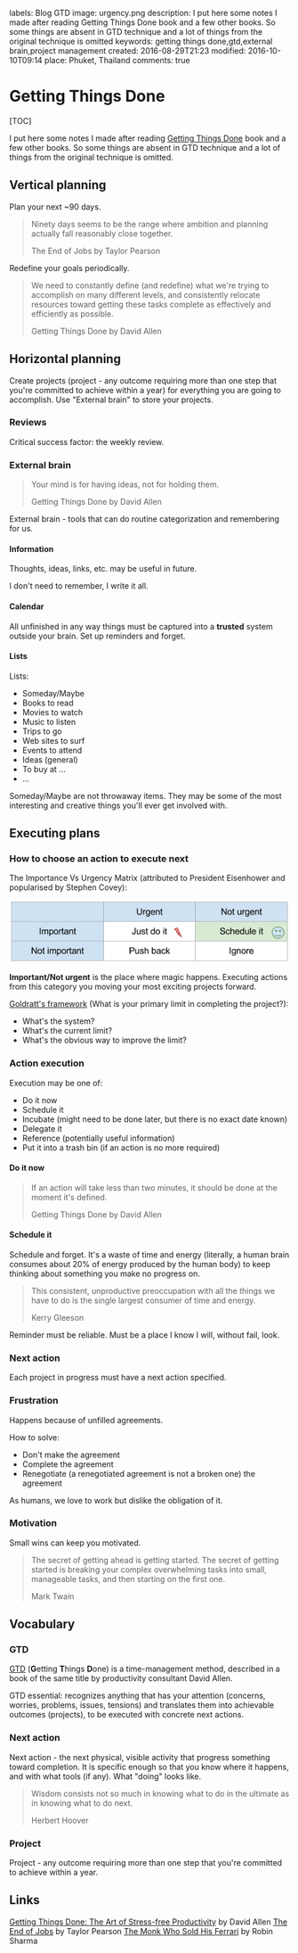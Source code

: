 labels: Blog
  		GTD
image: urgency.png
description: I put here some notes I made after reading Getting Things Done book and a few other books. So some things are absent in GTD technique and a lot of things from the original technique is omitted
keywords: getting things done,gtd,external brain,project management
created: 2016-08-29T21:23
modified: 2016-10-10T09:14
place: Phuket, Thailand
comments: true

# Getting Things Done

[TOC]

I put here some notes I made after reading [Getting Things Done](#gtd) book and a few other books. So some things are absent in GTD technique and a lot of things from the original technique is omitted.

## Vertical planning

Plan your next ~90 days.

> Ninety days seems to be the range where ambition and planning actually fall reasonably close together.
> 
> The End of Jobs by Taylor Pearson

Redefine your goals periodically.

> We need to constantly define (and redefine) what we're trying to accomplish on many different levels, and consistently relocate resources toward getting these tasks complete as effectively and efficiently as possible.
>
> Getting Things Done by David Allen

## Horizontal planning

Create projects (project - any outcome requiring more than one step that you're committed to achieve within a year) for everything you are going to accomplish. Use "External brain" to store your projects.

### Reviews

Critical success factor: the weekly review.

### External brain

> Your mind is for having ideas, not for holding them.
>
> Getting Things Done by David Allen

External brain - tools that can do routine categorization and remembering for us.

#### Information

Thoughts, ideas, links, etc. may be useful in future.

I don't need to remember, I write it all.

#### Calendar

All unfinished in any way things must be captured into a **trusted** system outside your brain.
Set up reminders and forget.

#### Lists

Lists:
- Someday/Maybe
- Books to read
- Movies to watch
- Music to listen
- Trips to go
- Web sites to surf
- Events to attend
- Ideas (general)
- To buy at ...
- ...

Someday/Maybe are not throwaway items. They may be some of the most interesting and creative things you'll ever get involved with.

## Executing plans

### How to choose an action to execute next

The Importance Vs Urgency Matrix (attributed to President Eisenhower and popularised by Stephen Covey):

![The Importance Vs Urgency Matrix](urgency.png)

**Important/Not urgent** is the place where magic happens. Executing actions from this category you moving your most exciting projects forward.

[Goldratt's framework](https://en.wikipedia.org/wiki/Theory_of_constraints) (What is your primary limit in completing the project?):

- What's the system?
- What's the current limit?
- What's the obvious way to improve the limit?

### Action execution

Execution may be one of:

- Do it now
- Schedule it
- Incubate (might need to be done later, but there is no exact date known)
- Delegate it
- Reference (potentially useful information)
- Put it into a trash bin (if an action is no more required)

#### Do it now

> If an action will take less than two minutes, it should be done at the moment it's defined.
>
> Getting Things Done by David Allen

#### Schedule it

Schedule and forget. It's a waste of time and energy (literally, a human brain consumes about 20% of energy produced by the human body) to keep thinking about something you make no progress on.

> This consistent, unproductive preoccupation with all the things we have to do is the single largest consumer of time and energy.
>
> Kerry Gleeson

Reminder must be reliable. Must be a place I know I will, without fail, look.

### Next action

Each project in progress must have a next action specified.

### Frustration

Happens because of unfilled agreements.

How to solve:

- Don't make the agreement
- Complete the agreement
- Renegotiate (a renegotiated agreement is not a broken one) the agreement

As humans, we love to work but dislike the obligation of it.

### Motivation

Small wins can keep you motivated.

> The secret of getting ahead is getting started. The secret of getting started is breaking your complex overwhelming tasks into small, manageable tasks, and then starting on the first one.
>
> Mark Twain

## Vocabulary

### GTD

[GTD](https://en.wikipedia.org/wiki/Getting_Things_Done) (**G**etting **T**hings **D**one) is a time-management method, described in a book of the same title by productivity consultant David Allen.

GTD essential: recognizes anything that has your attention (concerns, worries, problems, issues, tensions) and translates them into achievable outcomes (projects), to be executed with concrete next actions.

### Next action

Next action - the next physical, visible activity that progress something toward completion. It is specific enough so that you know where it happens, and with what tools (if any). What "doing" looks like.

> Wisdom consists not so much in knowing what to do in the ultimate as in knowing what to do next.
>
> Herbert Hoover

### Project

Project - any outcome requiring more than one step that you're committed to achieve within a year.

## Links

[Getting Things Done: The Art of Stress-free Productivity](https://www.amazon.com/Getting-Things-Done-Stress-free-Productivity-ebook/dp/B00SHL3V8M) by David Allen
[The End of Jobs](https://www.amazon.com/End-Jobs-Meaning-9-5-ebook/dp/B010L8SYRG) by Taylor Pearson
[The Monk Who Sold His Ferrari](https://www.amazon.com/Monk-Who-Sold-His-Ferrari/dp/0062515675) by Robin Sharma

